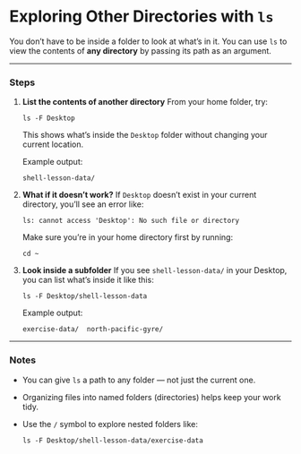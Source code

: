 # Exploring Other Directories with `ls`

You don’t have to be inside a folder to look at what’s in it. You can use `ls` to view the contents of **any directory** by passing its path as an argument.

---

### Steps

1. **List the contents of another directory**
   From your home folder, try:

   ```
   ls -F Desktop
   ```

   This shows what’s inside the `Desktop` folder without changing your current location.

   Example output:

   ```
   shell-lesson-data/
   ```

2. **What if it doesn’t work?**
   If `Desktop` doesn’t exist in your current directory, you’ll see an error like:

   ```
   ls: cannot access 'Desktop': No such file or directory
   ```

   Make sure you’re in your home directory first by running:

   ```
   cd ~
   ```

3. **Look inside a subfolder**
   If you see `shell-lesson-data/` in your Desktop, you can list what’s inside it like this:

   ```
   ls -F Desktop/shell-lesson-data
   ```

   Example output:

   ```
   exercise-data/  north-pacific-gyre/
   ```

---

### Notes

* You can give `ls` a path to any folder — not just the current one.
* Organizing files into named folders (directories) helps keep your work tidy.
* Use the `/` symbol to explore nested folders like:

  ```
  ls -F Desktop/shell-lesson-data/exercise-data
  ```
